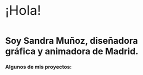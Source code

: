 <p style="font-size: 42px; padding-bottom: 14px;"> ¡Hola! </p>
<h1>Soy Sandra Muñoz, diseñadora gráfica y animadora de Madrid.</h1>

<h3> Algunos de mis proyectos: </h3>
